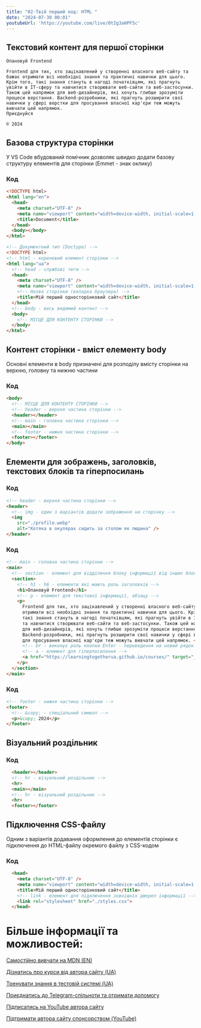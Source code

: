 ```yaml
---
title: "02-Твій перший код: HTML "
date: "2024-07-30 00:01"
youtubeUrl: 'https://youtube.com/live/0tIg3aHPF5c'
---
```


## Текстовий контент для першої сторінки

```console
Опановуй Frontend

Frontend для тих, хто зацікавлений у створенні власного веб-сайту та бажає отримати всі необхідні знання та практичні навички для цього. Крім того, такі знання стануть в нагоді початківцям, які прагнуть увійти в IT-сферу та навчитися створювати веб-сайти та веб-застосунки. Також цей напрямок для веб-дизайнерів, які хочуть глибше зрозуміти процеси верстання. Backend-розробники, які прагнуть розширити свої навички у сфері верстки для просування власної кар'єри теж можуть вивчати цей напрямок.
Приєднуйся

© 2024
```

## Базова структура сторінки

У VS Code вбудований помічник дозволяє швидко додати базову структуру елементів для сторінки (Emmet - знак оклику)

### Код

```html
<!DOCTYPE html>
<html lang="en">
  <head>
    <meta charset="UTF-8" />
    <meta name="viewport" content="width=device-width, initial-scale=1.0" />
    <title>Document</title>
  </head>
  <body></body>
</html>
```

```html
<!-- Документний тип (Doctype) -->
<!DOCTYPE html>
<!-- html - кореневий елемент сторінки -->
<html lang="ua">
  <!-- head - службові теги -->
  <head>
    <meta charset="UTF-8" />
    <meta name="viewport" content="width=device-width, initial-scale=1.0" />
    <!-- Назва сторінки (вкладка браузера) -->
    <title>Мій перший односторінковий сайт</title>
  </head>
  <!-- bodу - весь видимий контент -->
  <body>
    <!-- МІСЦЕ ДЛЯ КОНТЕНТУ СТОРІНКИ -->
  </body>
</html>
```

## Контент сторінки - вміст елементу body

Основні елементи в body призначені для розподілу вмісту сторінки на верхню, головну та нижню частини

### Код

```html
<body>
  <!-- МІСЦЕ ДЛЯ КОНТЕНТУ СТОРІНКИ -->
  <!-- header - верхня частина сторінки -->
  <header></header>
  <!-- main - головна частина сторінки -->
  <main></main>
  <!-- footer - нижня частина сторінки -->
  <footer></footer>
</body>
```

## Елементи для зображень, заголовків, текстових блоків та гіперпосилань

### Код

```html
<!-- header - верхня частина сторінки -->
<header>
  <!-- img - один з варіантів додати зображення на сторінку -->
  <img
    src="./profile.webp"
    alt="Котяка в окулярах сидить за столом як людина" />
</header>
```

### Код

```html
<!-- main - головна частина сторінки -->
<main>
  <!-- section - елемент для відділення блоку інформації від інших блоків -->
  <section>
    <!-- h1 - h6 - елементи які мають роль заголовків -->
    <h1>Опановуй Frontend</h1>
    <!-- p - елемент для текстової інформації, абзацу -->
    <p>
      Frontend для тих, хто зацікавлений у створенні власного веб-сайту та бажає
      отримати всі необхідні знання та практичні навички для цього. Крім того,
      такі знання стануть в нагоді початківцям, які прагнуть увійти в IT-сферу
      та навчитися створювати веб-сайти та веб-застосунки. Також цей напрямок
      для веб-дизайнерів, які хочуть глибше зрозуміти процеси верстання.
      Backend-розробники, які прагнуть розширити свої навички у сфері верстки
      для просування власної кар'єри теж можуть вивчати цей напрямок. <br />
      <!-- br - виконує роль кнопки Enter - переведення на новий рядок -->
      <!-- a - елемент для гіперпосилання -->
      <a href="https://learningtogetherua.github.io/courses/" target="_blank">Приєднуйся</a>
    </p>
  </section>
</main>
```

### Код

```html
<!-- footer - нижня частина сторінки -->
<footer>
  <!-- &copy; - спеціальний символ -->
  <p>&copy; 2024</p>
</footer>
```
## Візуальний роздільник


### Код

```html
  <header></header>
  <!-- hr - візуальний роздільник -->
  <hr>
  <main></main>
  <!-- hr - візуальний роздільник -->
  <hr>
  <footer></footer>
```
## Підключення CSS-файлу
Одним з варіантів додавання оформлення до елементів сторінки є підключення до HTML-файлу окремого файлу з CSS-кодом

### Код

```html
  <head>
    <meta charset="UTF-8" />
    <meta name="viewport" content="width=device-width, initial-scale=1.0" />
    <title>Мій перший односторінковий сайт</title>
    <!-- link - елемент для підключення зовнішніх джерел інформації -->
    <link rel="stylesheet" href="./styles.css">
  </head>
```
# Більше інформації та можливостей:

[Самостійно вивчати на MDN (EN)](https://developer.mozilla.org/en-US/curriculum/)

[Дізнатись про курси від автора сайту (UA)](https://learningtogetherua.github.io/courses/)

[Тренувати знання в тестовій системі (UA)](https://testeducatorua.github.io/itest/)

[Приєднатись до Telegram-спільноти та отримати допомогу](https://t.me/profrontendua)

[Підписатись на YouTube автора сайту](https://www.youtube.com/@itmentor)

[Підтримати автора сайту спонсорством (YouTube)](https://www.youtube.com/channel/UCo8KNXmB8Yb_07FzwCL6HgQ/join)
